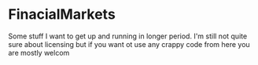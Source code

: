 # FinacialMarkets
Some stuff I want to get up and running in longer period. I'm still not quite sure about licensing but if you want ot use any crappy code from here you are mostly welcom
